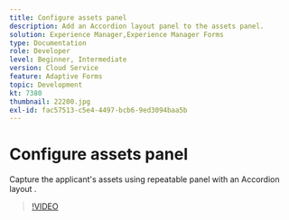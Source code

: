 ```yaml
---
title: Configure assets panel
description: Add an Accordion layout panel to the assets panel.
solution: Experience Manager,Experience Manager Forms
type: Documentation
role: Developer
level: Beginner, Intermediate
version: Cloud Service
feature: Adaptive Forms
topic: Development
kt: 7380
thumbnail: 22200.jpg
exl-id: fac57513-c5e4-4497-bcb6-9ed3094baa5b
---
```

# Configure assets panel

Capture the applicant's assets using repeatable panel with an Accordion layout .

>[!VIDEO](https://video.tv.adobe.com/v/336473?quality=9&learn=on)
